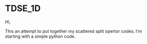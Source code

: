 # TDSE_1D
Hi, 

This an attempt to put together my scattered split opertor codes.
I'm starting with a simple python code.
